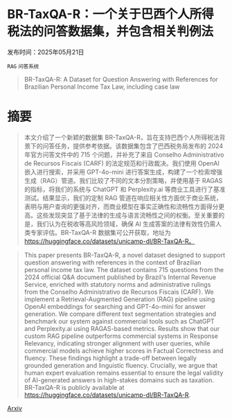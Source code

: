 # BR-TaxQA-R：一个关于巴西个人所得税法的问答数据集，并包含相关判例法

发布时间：2025年05月21日

`RAG` `问答系统`

> BR-TaxQA-R: A Dataset for Question Answering with References for Brazilian Personal Income Tax Law, including case law

# 摘要

> 本文介绍了一个新颖的数据集 BR-TaxQA-R，旨在支持巴西个人所得税法背景下的问答任务，提供参考依据。该数据集包含了巴西税务局发布的 2024 年官方问答文件中的 715 个问题，并补充了来自 Conselho Administrativo de Recursos Fiscais (CARF) 的法定规范和行政裁决。我们使用 OpenAI 嵌入进行搜索，并采用 GPT-4o-mini 进行答案生成，构建了一个检索增强生成（RAG）管道。我们比较了不同的文本分割策略，并使用基于 RAGAS 的指标，将我们的系统与 ChatGPT 和 Perplexity.ai 等商业工具进行了基准测试。结果显示，我们的定制 RAG 管道在响应相关性方面优于商业系统，表明与用户查询的更强对齐，而商业模型在事实正确性和流畅性方面得分更高。这些发现突显了基于法律的生成与语言流畅性之间的权衡。至关重要的是，我们认为在税收等高风险领域，确保 AI 生成答案的法律有效性仍需人类专家评估。BR-TaxQA-R 数据集可公开获取，地址为 https://huggingface.co/datasets/unicamp-dl/BR-TaxQA-R。


> This paper presents BR-TaxQA-R, a novel dataset designed to support question answering with references in the context of Brazilian personal income tax law. The dataset contains 715 questions from the 2024 official Q\&A document published by Brazil's Internal Revenue Service, enriched with statutory norms and administrative rulings from the Conselho Administrativo de Recursos Fiscais (CARF). We implement a Retrieval-Augmented Generation (RAG) pipeline using OpenAI embeddings for searching and GPT-4o-mini for answer generation. We compare different text segmentation strategies and benchmark our system against commercial tools such as ChatGPT and Perplexity.ai using RAGAS-based metrics. Results show that our custom RAG pipeline outperforms commercial systems in Response Relevancy, indicating stronger alignment with user queries, while commercial models achieve higher scores in Factual Correctness and fluency. These findings highlight a trade-off between legally grounded generation and linguistic fluency. Crucially, we argue that human expert evaluation remains essential to ensure the legal validity of AI-generated answers in high-stakes domains such as taxation. BR-TaxQA-R is publicly available at https://huggingface.co/datasets/unicamp-dl/BR-TaxQA-R.

[Arxiv](https://arxiv.org/abs/2505.15916)